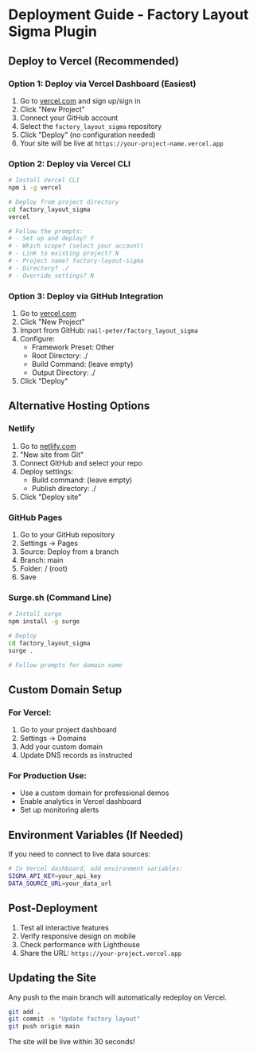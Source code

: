 # Deployment Guide - Factory Layout Sigma Plugin

## Deploy to Vercel (Recommended)

### Option 1: Deploy via Vercel Dashboard (Easiest)

1. Go to [vercel.com](https://vercel.com) and sign up/sign in
2. Click "New Project"
3. Connect your GitHub account
4. Select the `factory_layout_sigma` repository
5. Click "Deploy" (no configuration needed)
6. Your site will be live at `https://your-project-name.vercel.app`

### Option 2: Deploy via Vercel CLI

```bash
# Install Vercel CLI
npm i -g vercel

# Deploy from project directory
cd factory_layout_sigma
vercel

# Follow the prompts:
# - Set up and deploy? Y
# - Which scope? (select your account)
# - Link to existing project? N
# - Project name? factory-layout-sigma
# - Directory? ./
# - Override settings? N
```

### Option 3: Deploy via GitHub Integration

1. Go to [vercel.com](https://vercel.com)
2. Click "New Project"
3. Import from GitHub: `nail-peter/factory_layout_sigma`
4. Configure:
   - Framework Preset: Other
   - Root Directory: ./
   - Build Command: (leave empty)
   - Output Directory: ./
5. Click "Deploy"

## Alternative Hosting Options

### Netlify
1. Go to [netlify.com](https://netlify.com)
2. "New site from Git"
3. Connect GitHub and select your repo
4. Deploy settings:
   - Build command: (leave empty)
   - Publish directory: ./
5. Click "Deploy site"

### GitHub Pages
1. Go to your GitHub repository
2. Settings → Pages
3. Source: Deploy from a branch
4. Branch: main
5. Folder: / (root)
6. Save

### Surge.sh (Command Line)
```bash
# Install surge
npm install -g surge

# Deploy
cd factory_layout_sigma
surge .

# Follow prompts for domain name
```

## Custom Domain Setup

### For Vercel:
1. Go to your project dashboard
2. Settings → Domains
3. Add your custom domain
4. Update DNS records as instructed

### For Production Use:
- Use a custom domain for professional demos
- Enable analytics in Vercel dashboard
- Set up monitoring alerts

## Environment Variables (If Needed)

If you need to connect to live data sources:

```bash
# In Vercel dashboard, add environment variables:
SIGMA_API_KEY=your_api_key
DATA_SOURCE_URL=your_data_url
```

## Post-Deployment

1. Test all interactive features
2. Verify responsive design on mobile
3. Check performance with Lighthouse
4. Share the URL: `https://your-project.vercel.app`

## Updating the Site

Any push to the main branch will automatically redeploy on Vercel.

```bash
git add .
git commit -m "Update factory layout"
git push origin main
```

The site will be live within 30 seconds!